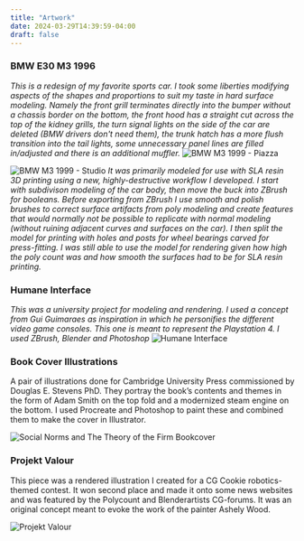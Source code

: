 ```yaml
---
title: "Artwork"
date: 2024-03-29T14:39:59-04:00
draft: false
---
```


### BMW E30 M3 1996
*This is a redesign of my favorite sports car. I took some liberties modifying aspects of the shapes and proportions to suit my taste in hard surface modeling. Namely the front grill terminates directly into the bumper without a chassis border on the bottom, the front hood has a straight cut across the top of the kidney grills, the turn signal lights on the side of the car are deleted (BMW drivers don't need them), the trunk hatch has a more flush transition into the tail lights, some unnecessary panel lines are filled in/adjusted and there is an additional muffler.* 
![BMW M3 1999 - Piazza](/images/bmw_piazza.jpg)

![BMW M3 1999 - Studio](/images/bmw_studio.jpg)
*It was primarily modeled for use with SLA resin 3D printing using a new, highly-destructive workflow I developed. I start with subdivison modeling of the car body, then move the buck into ZBrush for booleans. Before exporting from ZBrush I use smooth and polish brushes to correct surface artifacts from poly modeling and create features that would normally not be possible to replicate with normal modeling (without ruining adjacent curves and surfaces on the car). I then split the model for printing with holes and posts for wheel bearings carved for press-fitting. I was still able to use the model for rendering given how high the poly count was and how smooth the surfaces had to be for SLA resin printing.*

### Humane Interface
*This was a university project for modeling and rendering. I used a concept from Gui Guimaraes as inspiration in which he personifies the different video game consoles. This one is meant to represent the Playstation 4. I used ZBrush, Blender and Photoshop*
![Humane Interface](/images/humane_interface.jpg)

### Book Cover Illustrations
A pair of illustrations done for Cambridge University Press commissioned by Douglas E. Stevens PhD. They portray the book’s contents and themes in the form of Adam Smith on the top fold and a modernized steam engine on the bottom. I used Procreate and Photoshop to paint these and combined them to make the cover in Illustrator.

![Social Norms and The Theory of the Firm Bookcover](/images/bookcover_1.jpg)

### Projekt Valour
This piece was a rendered illustration I created for a CG Cookie robotics-themed contest. It won second place and made it onto some news websites and was featured by the Polycount and Blenderartists CG-forums. It was an original concept meant to evoke the work of the painter Ashely Wood.

![Projekt Valour](/images/valour.jpg)
